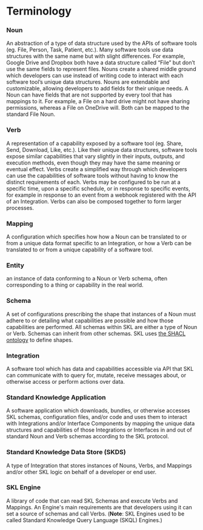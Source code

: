 # Terminology

### Noun
An abstraction of a type of data structure used by the APIs of software tools (eg. File, Person, Task, Patient, etc.). Many software tools use data structures with the same name but with slight differences. For example, Google Drive and Dropbox both have a data structure called “File” but don’t use the same fields to represent files. Nouns create a shared middle ground which developers can use instead of writing code to interact with each software tool’s unique data structures. Nouns are extendable and customizable, allowing developers to add fields for their unique needs. A Noun can have fields that are not supported by every tool that has mappings to it. For example, a File on a hard drive might not have sharing permissions, whereas a File on OneDrive will. Both can be mapped to the standard File Noun.

### Verb
A representation of a capability exposed by a software tool (eg. Share, Send, Download, Like, etc.). Like their unique data structures, software tools expose similar capabilities that vary slightly in their inputs, outputs, and execution methods, even though they may have the same meaning or eventual effect. Verbs create a simplified way through which developers can use the capabilities of software tools without having to know the distinct requirements of each. Verbs may be configured to be run at a specific time, upon a specific schedule, or in response to specific events, for example in response to an event from a webhook registered with the API of an Integration. Verbs can also be composed together to form larger processes.

### Mapping
A configuration which specifies how how a Noun can be translated to or from a unique data format specific to an Integration, or how a Verb can be translated to or from a unique capability of a software tool.

### Entity
an instance of data conforming to a Noun or Verb schema, often corresponding to a thing or capability in the real world.

### Schema
A set of configurations prescribing the shape that instances of a Noun must adhere to or detailing what capabilities are possible and how those capabilities are performed. All schemas within SKL are either a type of Noun or Verb. Schemas can inherit from other schemas. SKL uses [the SHACL ontology](https://www.w3.org/TR/shacl/) to define shapes.

### Integration
A software tool which has data and capabilities accessible via API that SKL can communicate with to query for, mutate, receive messages about, or otherwise access or perform actions over data.

### Standard Knowledge Application
A software application which downloads, bundles, or otherwise accesses SKL schemas, configuration files, and/or code and uses them to interact with Integrations and/or Interface Components by mapping the unique data structures and capabilities of those Integrations or Interfaces in and out of standard Noun and Verb schemas according to the SKL protocol.

### Standard Knowledge Data Store (SKDS)
A type of Integration that stores instances of Nouns, Verbs, and Mappings and/or other SKL logic on behalf of a developer or end user.

### SKL Engine
A library of code that can read SKL Schemas and execute Verbs and Mappings. An Engine's main requirements are that developers using it can set a source of schemas and call Verbs. (**Note**: SKL Engines used to be called Standard Knowledge Query Language (SKQL) Engines.)
